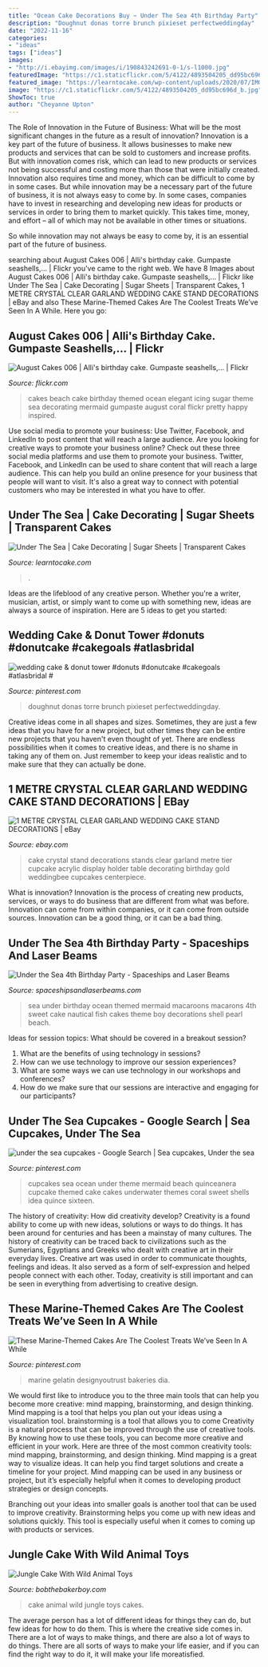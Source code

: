 ```yaml
---
title: "Ocean Cake Decorations Buy ~ Under The Sea 4th Birthday Party"
description: "Doughnut donas torre brunch pixieset perfectweddingday"
date: "2022-11-16"
categories:
- "ideas"
tags: ["ideas"]
images:
- "http://i.ebayimg.com/images/i/190843242691-0-1/s-l1000.jpg"
featuredImage: "https://c1.staticflickr.com/5/4122/4893504205_dd95bc696d_b.jpg"
featured_image: "https://learntocake.com/wp-content/uploads/2020/07/IMG_0863-e1594239878520.jpg"
image: "https://c1.staticflickr.com/5/4122/4893504205_dd95bc696d_b.jpg"
ShowToc: true
author: "Cheyanne Upton"
---
```



The Role of Innovation in the Future of Business: What will be the most significant changes in the future as a result of innovation?
Innovation is a key part of the future of business. It allows businesses to make new products and services that can be sold to customers and increase profits. But with innovation comes risk, which can lead to new products or services not being successful and costing more than those that were initially created. Innovation also requires time and money, which can be difficult to come by in some cases.
But while innovation may be a necessary part of the future of business, it is not always easy to come by. In some cases, companies have to invest in researching and developing new ideas for products or services in order to bring them to market quickly. This takes time, money, and effort – all of which may not be available in other times or situations.

So while innovation may not always be easy to come by, it is an essential part of the future of business.

	

		
searching about August Cakes 006 | Alli&#039;s birthday cake. Gumpaste seashells,… | Flickr you've came to the right web. We have 8 Images about August Cakes 006 | Alli&#039;s birthday cake. Gumpaste seashells,… | Flickr like Under The Sea | Cake Decorating | Sugar Sheets | Transparent Cakes, 1 METRE CRYSTAL CLEAR GARLAND WEDDING CAKE STAND DECORATIONS | eBay and also These Marine-Themed Cakes Are The Coolest Treats We’ve Seen In A While. Here you go:
		
    
## August Cakes 006 | Alli&#039;s Birthday Cake. Gumpaste Seashells,… | Flickr

<img loading=lazy src="https://c1.staticflickr.com/5/4122/4893504205_dd95bc696d_b.jpg" onerror="this.onerror=null;this.src='https://tse1.mm.bing.net/th?id=OIP.O2FtaIxz6bcrirk5UXpiIgHaJ4&amp;pid=15.1';" alt="August Cakes 006 | Alli&#039;s birthday cake. Gumpaste seashells,… | Flickr">

_Source: flickr.com_

>cakes beach cake birthday themed ocean elegant icing sugar theme sea decorating mermaid gumpaste august coral flickr pretty happy inspired. 

	

Use social media to promote your business: Use Twitter, Facebook, and LinkedIn to post content that will reach a large audience.
Are you looking for creative ways to promote your business online? Check out these three social media platforms and use them to promote your business. Twitter, Facebook, and LinkedIn can be used to share content that will reach a large audience. This can help you build an online presence for your business that people will want to visit. It's also a great way to connect with potential customers who may be interested in what you have to offer.

    
## Under The Sea | Cake Decorating | Sugar Sheets | Transparent Cakes

<img loading=lazy src="https://learntocake.com/wp-content/uploads/2020/07/IMG_0863-e1594239878520.jpg" onerror="this.onerror=null;this.src='https://tse2.mm.bing.net/th?id=OIP.WRTFrgV77iFVXdSI4xU-oQHaJ4&amp;pid=15.1';" alt="Under The Sea | Cake Decorating | Sugar Sheets | Transparent Cakes">

_Source: learntocake.com_

>. 

	

Ideas are the lifeblood of any creative person. Whether you're a writer, musician, artist, or simply want to come up with something new, ideas are always a source of inspiration. Here are 5 ideas to get you started: 

    
## Wedding Cake &amp; Donut Tower #donuts #donutcake #cakegoals #atlasbridal #

<img loading=lazy src="https://i.pinimg.com/736x/37/4c/35/374c35656765de18d697df9acd652106.jpg" onerror="this.onerror=null;this.src='https://tse1.mm.bing.net/th?id=OIP.SQ91fYsdF7KzuXU23gHs8QHaLH&amp;pid=15.1';" alt="wedding cake &amp; donut tower #donuts #donutcake #cakegoals #atlasbridal #">

_Source: pinterest.com_

>doughnut donas torre brunch pixieset perfectweddingday. 

	

Creative ideas come in all shapes and sizes. Sometimes, they are just a few ideas that you have for a new project, but other times they can be entire new projects that you haven't even thought of yet. There are endless possibilities when it comes to creative ideas, and there is no shame in taking any of them on. Just remember to keep your ideas realistic and to make sure that they can actually be done.

    
## 1 METRE CRYSTAL CLEAR GARLAND WEDDING CAKE STAND DECORATIONS | EBay

<img loading=lazy src="http://i.ebayimg.com/images/i/190843242691-0-1/s-l1000.jpg" onerror="this.onerror=null;this.src='https://tse4.mm.bing.net/th?id=OIP.EIjiJYzpCO9tIk7oe23IQAHaJ4&amp;pid=15.1';" alt="1 METRE CRYSTAL CLEAR GARLAND WEDDING CAKE STAND DECORATIONS | eBay">

_Source: ebay.com_

>cake crystal stand decorations stands clear garland metre tier cupcake acrylic display holder table decorating birthday gold weddingbee cupcakes centerpiece. 

	

What is innovation?
Innovation is the process of creating new products, services, or ways to do business that are different from what was before. Innovation can come from within companies, or it can come from outside sources. Innovation can be a good thing, or it can be a bad thing.

    
## Under The Sea 4th Birthday Party - Spaceships And Laser Beams

<img loading=lazy src="https://spaceshipsandlaserbeams.com/wp-content/uploads/2013/02/under-the-sea-birthday-party-food-macaroons-648x975.jpg" onerror="this.onerror=null;this.src='https://tse2.mm.bing.net/th?id=OIP.HoFp-21f0-DqFIXEZm-SNwHaLJ&amp;pid=15.1';" alt="Under the Sea 4th Birthday Party - Spaceships and Laser Beams">

_Source: spaceshipsandlaserbeams.com_

>sea under birthday ocean themed mermaid macaroons macarons 4th sweet cake nautical fish cakes theme boy decorations shell pearl beach. 

	

Ideas for session topics: What should be covered in a breakout session?
1. What are the benefits of using technology in sessions? 
2. How can we use technology to improve our session experiences? 
3. What are some ways we can use technology in our workshops and conferences? 
4. How do we make sure that our sessions are interactive and engaging for our participants?

    
## Under The Sea Cupcakes - Google Search | Sea Cupcakes, Under The Sea

<img loading=lazy src="https://i.pinimg.com/736x/f4/f6/43/f4f64382b485efb5513c01580b8c0022--ocean-cupcakes-mermaid-cupcakes.jpg" onerror="this.onerror=null;this.src='https://tse2.mm.bing.net/th?id=OIP.IEpuq_0jHGi9S91POU1vIgHaHa&amp;pid=15.1';" alt="under the sea cupcakes - Google Search | Sea cupcakes, Under the sea">

_Source: pinterest.com_

>cupcakes sea ocean under theme mermaid beach quinceanera cupcake themed cake cakes underwater themes coral sweet shells idea quince sixteen. 

	

The history of creativity: How did creativity develop?
Creativity is a found ability to come up with new ideas, solutions or ways to do things. It has been around for centuries and has been a mainstay of many cultures. The history of creativity can be traced back to civilizations such as the Sumerians, Egyptians and Greeks who dealt with creative art in their everyday lives. Creative art was used in order to communicate thoughts, feelings and ideas. It also served as a form of self-expression and helped people connect with each other. Today, creativity is still important and can be seen in everything from advertising to creative design.

    
## These Marine-Themed Cakes Are The Coolest Treats We’ve Seen In A While

<img loading=lazy src="https://i.pinimg.com/736x/bd/ef/ca/bdefca2ca67c6d7de71cdeb38cf4cf1f.jpg" onerror="this.onerror=null;this.src='https://tse2.mm.bing.net/th?id=OIP.s9fwO_B-0TUUb8jXfpnU7wHaJP&amp;pid=15.1';" alt="These Marine-Themed Cakes Are The Coolest Treats We’ve Seen In A While">

_Source: pinterest.com_

>marine gelatin designyoutrust bakeries dia. 

	

We would first like to introduce you to the three main tools that can help you become more creative: mind mapping, brainstorming, and design thinking. Mind mapping is a tool that helps you plan out your ideas using a visualization tool. brainstorming is a tool that allows you to come
Creativity is a natural process that can be improved through the use of creative tools. By knowing how to use these tools, you can become more creative and efficient in your work. Here are three of the most common creativity tools: mind mapping, brainstorming, and design thinking.
Mind mapping is a great way to visualize ideas. It can help you find target solutions and create a timeline for your project. Mind mapping can be used in any business or project, but it’s especially helpful when it comes to developing product strategies or design concepts.

Branching out your ideas into smaller goals is another tool that can be used to improve creativity. Brainstorming helps you come up with new ideas and solutions quickly. This tool is especially useful when it comes to coming up with products or services.

    
## Jungle Cake With Wild Animal Toys

<img loading=lazy src="https://bobthebakerboy.com/img/cakes/9109_20200830154725-IMG_5646.jpg" onerror="this.onerror=null;this.src='https://tse4.mm.bing.net/th?id=OIP.j5uGP_gVy2YS3ka6CnRBKQHaHa&amp;pid=15.1';" alt="Jungle Cake With Wild Animal Toys">

_Source: bobthebakerboy.com_

>cake animal wild jungle toys cakes. 

	

The average person has a lot of different ideas for things they can do, but few ideas for how to do them. This is where the creative side comes in. There are a lot of ways to make things, and there are also a lot of ways to do things. There are all sorts of ways to make your life easier, and if you can find the right way to do it, it will make your life moreatisfied.

